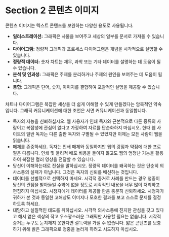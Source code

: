 # Section 2 콘텐츠 이미지

콘텐츠 이미지는 텍스트 콘텐츠를 보완하는 다양한 용도로 사용됩니다.

- **일러스트레이션:** 그래픽은 사물을 보여주고 세상의 일부를 문서로 가져올 수 있습니다.
- **다이어그램:** 정량적 그래픽과 프로세스 다이어그램은 개념을 시각적으로 설명할 수 있습니다.
- **정량적 데이터:** 숫자 차트는 재무, 과학 또는 기타 데이터를 설명하는 데 도움이 될 수 있습니다.
- **분석 및 인과성:** 그래픽은 주제를 분리하거나 주제의 원인을 보여주는 데 도움이 됩니다.
- **통합:** 그래픽은 단어, 숫자, 이미지를 결합하여 포괄적인 설명을 제공할 수 있습니다.

차트나 다이어그램은 복잡한 세상을 더 쉽게 이해할 수 있게 만들겠다는 암묵적인 약속입니다. 그래픽 커뮤니케이션에 대한 조언은 서면 커뮤니케이션과 동일합니다.

- 독자의 지능을 신뢰하십시오. 웹 사용자가 인쇄 독자와 근본적으로 다른 종류의 사람이고 복잡성에 관심이 없다고 가정하여 자료를 단순화하지 마십시오. 한때 웹 사이트의 일반 독자는 다른 출판 독자와 구별될 수 있었지만 이제는 모든 사람이 웹을 읽습니다.
- 매체를 존중하세요. 독자는 인쇄 매체와 동일하지만 웹의 강점과 약점에 대한 프로필은 다릅니다. 인쇄 및 물리적 배포 비용을 들이지 않고도 웹의 엄청난 기능을 활용하여 복잡한 컬러 영상을 전달할 수 있습니다.
- 당신이 이해하는대로 진실을 말하십시오. 정량적 데이터를 왜곡하는 것은 단순히 의사소통의 실패가 아닙니다. 그것은 독자의 신뢰를 배신하는 것입니다.
- 데이터를 선별적으로 선택하지 마세요. 시각적 증거로 사례를 만드는 경우 청중이 당신의 관점을 받아들일 수밖에 없을 정도로 시각적인 내용을 너무 많이 처리하고 편집하지 마십시오. 시청자에게 데이터를 제공할 만큼 충분히 신뢰하세요. 시청자가 귀하가 본 것과 동일한 고해상도 이미지나 모호한 결과를 보고 스스로 문제를 결정하도록 하세요.
- 대담하고 실질적인 태도를 취하십시오. 시각적 의사소통에 진지한 관심을 갖고 있다고 해서 옅은 색상의 작고 우스꽝스러운 그래픽만 사용할 필요는 없습니다. 시각적 증거는 누구도 눈치채지 못한다면 설득력을 가질 수 없습니다. 얇은 콘텐츠를 보충하기 위해 밝은 그래픽으로 청중을 놀라게 하려고 시도하지 마십시오.
